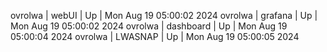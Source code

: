 ovrolwa | webUI | Up | Mon Aug 19 05:00:02 2024
ovrolwa | grafana | Up | Mon Aug 19 05:00:02 2024
ovrolwa | dashboard | Up | Mon Aug 19 05:00:04 2024
ovrolwa | LWASNAP | Up | Mon Aug 19 05:00:05 2024
